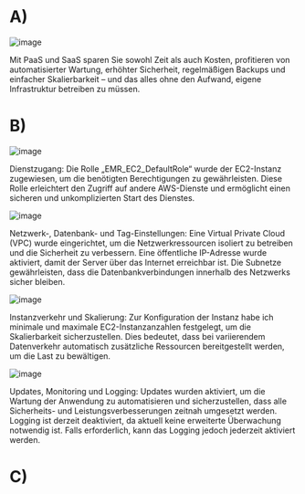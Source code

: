 # A) 

![image](https://github.com/user-attachments/assets/6232d6a7-c58e-4345-81ee-4fcb2623385b)

Mit PaaS und SaaS sparen Sie sowohl Zeit als auch Kosten, profitieren von automatisierter Wartung, erhöhter Sicherheit, regelmäßigen Backups und einfacher Skalierbarkeit – und das alles ohne den Aufwand, eigene Infrastruktur betreiben zu müssen.
# B)

![image](https://github.com/user-attachments/assets/c8ad58b6-9278-4aa7-8681-a04ce487f11e)

Dienstzugang: Die Rolle „EMR_EC2_DefaultRole“ wurde der EC2-Instanz zugewiesen, um die benötigten Berechtigungen zu gewährleisten. Diese Rolle erleichtert den Zugriff auf andere AWS-Dienste und ermöglicht einen sicheren und unkomplizierten Start des Dienstes.

![image](https://github.com/user-attachments/assets/db9b8de6-aa79-4c88-b968-98d50b49a492)

Netzwerk-, Datenbank- und Tag-Einstellungen: Eine Virtual Private Cloud (VPC) wurde eingerichtet, um die Netzwerkressourcen isoliert zu betreiben und die Sicherheit zu verbessern. Eine öffentliche IP-Adresse wurde aktiviert, damit der Server über das Internet erreichbar ist. Die Subnetze gewährleisten, dass die Datenbankverbindungen innerhalb des Netzwerks sicher bleiben.

![image](https://github.com/user-attachments/assets/c81a5b68-0a86-408c-9b8a-a42657dba961)

Instanzverkehr und Skalierung: Zur Konfiguration der Instanz habe ich minimale und maximale EC2-Instanzanzahlen festgelegt, um die Skalierbarkeit sicherzustellen. Dies bedeutet, dass bei variierendem Datenverkehr automatisch zusätzliche Ressourcen bereitgestellt werden, um die Last zu bewältigen.

![image](https://github.com/user-attachments/assets/763a3483-f39a-43dc-a511-db1adfa9e0b6)

Updates, Monitoring und Logging: Updates wurden aktiviert, um die Wartung der Anwendung zu automatisieren und sicherzustellen, dass alle Sicherheits- und Leistungsverbesserungen zeitnah umgesetzt werden. Logging ist derzeit deaktiviert, da aktuell keine erweiterte Überwachung notwendig ist. Falls erforderlich, kann das Logging jedoch jederzeit aktiviert werden.

# C)

